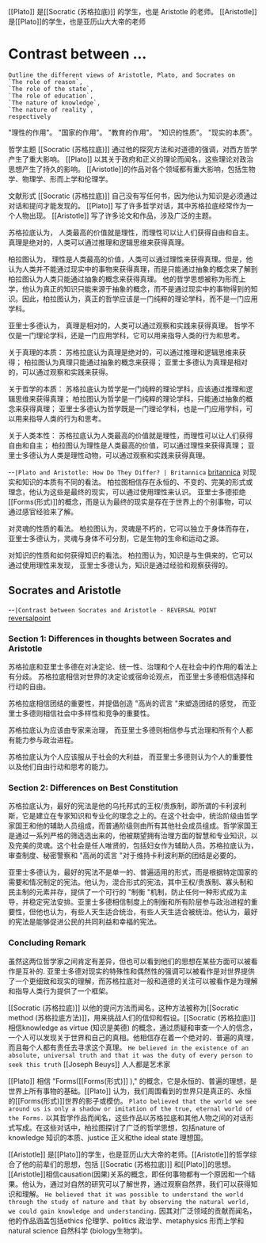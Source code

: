 [[Plato]]  是[[Socratic (苏格拉底)]]  的学生，也是 Aristotle 的老师。
[[Aristotle]] 是[[Plato]]的学生，也是亚历山大大帝的老师


# Contrast between ...

```
Outline the different views of Aristotle, Plato, and Socrates on 
`The role of reason`, 
`The role of the state`, 
`The role of education`, 
`The nature of knowledge`, 
`The nature of reality`,
respectively
```
"理性的作用"。
"国家的作用"。
"教育的作用"。
"知识的性质"。
"现实的本质"。

哲学主题
[[Socratic (苏格拉底)]] 通过他的探究方法和对道德的强调，对西方哲学产生了重大影响。
[[Plato]] 以其关于政府和正义的理论而闻名，这些理论对政治思想产生了持久的影响。
[[Aristotle]]的作品对各个领域都有重大影响，包括生物学、物理学、形而上学和伦理学。

文献形式
[[Socratic (苏格拉底)]] 自己没有写任何书，因为他认为知识是必须通过对话和提问才能发现的。
[[Plato]] 写了许多哲学对话，其中苏格拉底经常作为一个人物出现。
[[Aristotle]] 写了许多论文和作品，涉及广泛的主题。



苏格拉底认为，
人类最高的价值就是理性，而理性可以让人们获得自由和自主。
真理是绝对的，人类可以通过推理和逻辑思维来获得真理。

柏拉图认为，
理性是人类最高的价值，人类可以通过理性来获得真理。但是，他认为人类并不能通过现实中的事物来获得真理，而是只能通过抽象的概念来了解到柏拉图认为人类只能通过抽象的概念来获得真理。
他的哲学思想被称为形而上学，他认为真正的知识只能来源于抽象的概念，而不是通过现实中的事物得到的知识。因此，柏拉图认为，真正的哲学应该是一门纯粹的理论学科，而不是一门应用学科。

亚里士多德认为，
真理是相对的，人类可以通过观察和实践来获得真理。
哲学不仅是一门理论学科，还是一门应用学科，它可以用来指导人类的行为和思考。


关于真理的本质：
苏格拉底认为真理是绝对的，可以通过推理和逻辑思维来获得；
柏拉图认为真理只能通过抽象的概念来获得；
亚里士多德认为真理是相对的，可以通过观察和实践来获得。
    
关于哲学的本质：
苏格拉底认为哲学是一门纯粹的理论学科，应该通过推理和逻辑思维来获得真理；
柏拉图认为哲学是一门纯粹的理论学科，只能通过抽象的概念来获得真理；
亚里士多德认为哲学既是一门理论学科，也是一门应用学科，可以用来指导人类的行为和思考。
    
关于人类本性：
苏格拉底认为人类最高的价值就是理性，而理性可以让人们获得自由和自主；
柏拉图认为理性是人类最高的价值，可以通过理性来获得真理；
亚里士多德认为人类是理性动物，可以通过观察和实践来获得真理。





--`|Plato and Aristotle: How Do They Differ? | Britannica` [britannica](https://www.britannica.com/story/plato-and-aristotle-how-do-they-differ)
对现实和知识的本质有不同的看法。
柏拉图相信存在永恒的、不变的、完美的形式或理念，他认为这些是最终的现实，可以通过使用理性来认识。
亚里士多德拒绝[[Forms(形式)]]的概念，而是认为最终的现实是存在于世界上的个别事物，可以通过感官经验来了解。

对灵魂的性质的看法。
柏拉图认为，灵魂是不朽的，它可以独立于身体而存在，
亚里士多德认为，灵魂与身体不可分割，它是生物的生命和运动之源。

对知识的性质和如何获得知识的看法。
柏拉图认为，知识是与生俱来的，它可以通过使用理性来发现，
亚里士多德认为，知识是通过经验和观察获得的。

## Socrates and Aristotle
--`|Contrast between Socrates and Aristotle - REVERSAL POINT` [reversalpoint](http://www.reversalpoint.com/contrast-socrates-vs-aristotle.html)
### Section 1: Differences in thoughts between Socrates and Aristotle
苏格拉底和亚里士多德在对决定论、统一性、治理和个人在社会中的作用的看法上有分歧。
苏格拉底相信对世界的决定论或宿命论观点，
而亚里士多德相信选择和行动的自由。

苏格拉底相信团结的重要性，并提倡创造 "高尚的谎言 "来塑造团结的感觉，
而亚里士多德则相信社会中多样性和竞争的重要性。

苏格拉底认为应该由专家来治理，
而亚里士多德则相信参与式治理和所有个人都有能力参与政治进程。

苏格拉底认为个人应该服从于社会的大利益，
而亚里士多德则认为个人的重要性以及他们自由行动和思考的能力。

### Section 2: Differences on Best Constitution
苏格拉底认为，最好的宪法是他的乌托邦式的王权/贵族制，即所谓的卡利波利斯，它是建立在专家知识和专业化的理念之上的。在这个社会中，统治阶级由哲学家国王和他的辅助人员组成，而普通阶级则由所有其他社会成员组成。哲学家国王是通过一系列严格的筛选选出来的，他被期望拥有治理方面的智慧和专业知识，以及完美的灵魂。这个社会是任人唯贤的，包括妇女作为辅助人员。苏格拉底认为，审查制度、秘密警察和 "高尚的谎言 "对于维持卡利波利斯的团结是必要的。

亚里士多德认为，最好的宪法不是单一的、普遍适用的形式，而是根据特定国家的需要和情况制定的宪法。他认为，混合形式的宪法，其中王权/贵族制、寡头制和民主制的元素并存，提供了一个可行的 "制衡 "机制，防止任何一种形式成为主导，并稳定宪法安排。亚里士多德相信制度上的制衡和所有阶层参与政治进程的重要性，但他也认为，有些人天生适合统治，有些人天生适合被统治。他认为，最好的宪法是能够促进公民的共同利益和幸福的宪法。
### Concluding Remark
虽然这两位哲学家之间肯定有差异，但也可以看到他们的思想在某些方面可以被看作是互补的.
亚里士多德对现实的特殊性和偶然性的强调可以被看作是对世界提供了一个更细致和现实的理解，而苏格拉底对一般和道德的关注可以被看作是为理解和指导人类行为提供了一个框架。







[[Socratic (苏格拉底)]]  以他的提问方法而闻名，这种方法被称为[[Socratic method (苏格拉底方法)]]，用来挑战人们的信仰和假设。[[Socratic (苏格拉底)]]  相信knowledge as virtue (知识是美德) 的概念，通过质疑和审查一个人的信念，一个人可以发现关于世界和自己的真相。他相信存在着一个绝对的、普遍的真理，而且每个人都有责任去寻求这个真理。
```He believed in the existence of an absolute, universal truth and that it was the duty of every person to seek this truth```
[[Joseph Beuys]] 人人都是艺术家

[[Plato]]   相信 "Forms([[Forms(形式)]] )," 的概念，它是永恒的、普遍的理想，是世界上所有事物的基础。[[Plato]] 认为，我们周围看到的世界只是真正的、永恒的[[Forms(形式)]]世界的影子或模仿。
```Plato believed that the world we see around us is only a shadow or imitation of the true, eternal world of the Forms.```
以其哲学作品而闻名，这些作品以苏格拉底和其他人物之间的对话形式写成。在这些对话中，柏拉图探讨了广泛的哲学思想，包括nature of knowledge 知识的本质、justice 正义和the ideal state 理想国。


[[Aristotle]] 是[[Plato]]的学生，也是亚历山大大帝的老师。[[Aristotle]]的哲学综合了他的前辈们的思想，包括 [[Socratic (苏格拉底)]]  和[[Plato]]的思想。[[Aristotle]]相信causation(因果)关系的概念，即任何事物都有一个原因和一个结果。他认为，通过对自然的研究可以了解世界，通过观察自然界，我们可以获得知识和理解。
```He believed that it was possible to understand the world through the study of nature and that by observing the natural world, we could gain knowledge and understanding.```
因其对广泛领域的贡献而闻名，他的作品涵盖包括ethics 伦理学、politics 政治学、metaphysics 形而上学和 natural science 自然科学 (biology生物学)。



